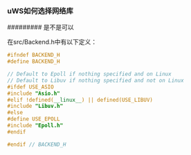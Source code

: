 ### uWS如何选择网络库
######### 是不是可以

在src/Backend.h中有以下定义：
``` c++
#ifndef BACKEND_H
#define BACKEND_H

// Default to Epoll if nothing specified and on Linux
// Default to Libuv if nothing specified and not on Linux
#ifdef USE_ASIO
#include "Asio.h"
#elif !defined(__linux__) || defined(USE_LIBUV)
#include "Libuv.h"
#else
#define USE_EPOLL
#include "Epoll.h"
#endif

#endif // BACKEND_H
```
